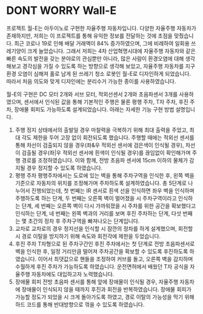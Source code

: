 # DONT WORRY Wall-E

프로젝트 월-E는 아두이노로 구현한 자율주행 자동차입니다. 다양한 자율주행 자동차가 존재하지만, 저희는 이 프로젝트를 통해 유익한 정보를 전달하는 것에 초점을 맞췄습니다. 최근 코로나 19로 인해 배달 거래액이 84% 증가하였으며, 그에 비례하여 일회용 쓰레기양이 크게 늘었습니다. 그래서 저희는 4차 산업혁명시대에 자율주행 자동차와 같은 빠른 속도의 발전을 갖는 분야로의 관심뿐만 아니라, 많은 사람이 환경오염에 대해 생각해보고 경각심을 가질 수 있도록 하는 방향으로 생각해 보았고, 자율주행 자동차를 지구 환경 오염이 심해져 홀로 남게 된 쓰레기 청소 로봇인 월-E로 디자인하게 되었습니다. 따라서 처음 의도와 맞게 디자인에는 분리수거 가능한 종이를 사용하였습니다.

월-E의 구현은 DC 모터 2개와 서브 모터, 적외선센서 2개와 초음파센서 3개를 사용하였으며, 센서에서 인식된 값을 통해 기본적인 주행은 물론 평행 주차, T자 주차, 후진 주차, 장애물 회피도 가능하도록 설계되었습니다. 아래는 자세한 기능 구현 방법 설명입니다.

1) 주행
정지 상태에서의 출발일 경우 마찰력을 극복하기 위해 최대 출력을 주었고, 최대 각도 제한을 두어 고장 없이 회전되도록 했습니다. 주행할 때에는 적외선 센서를 통해 차선이 검출되지 않을 경우(좌&우 적외선 센서에 검은색이 인식될 경우), 차선이 검출될 경우(좌|우 적외선 센서에 흰색이 인식될 경우)를 끊임없이 확인해가며 주행 경로를 조정하였습니다. 이와 함께, 전방 초음파 센서에 15cm 이하의 물체가 감지될 경우 정지할 수 있도록 하였습니다.
2) 평행 주차
평행주차에서는 도로에 있는 벽을 통해 주차구역을 인식한 후, 왼쪽 벽을 기준으로 자동차의 위치를 조정해가며 주차하도록 설계하였습니다. 총 5단계로 나누어서 진행되었는데, 첫 번째는 IR 센서로 흰색 선을 인식하면 좌우 벽을 인식하며 주행하도록 하는 단계, 두 번째는 오른쪽 벽이 멀어졌을 시 주차구역이라고 인식하는 단계, 세 번째는 오른쪽 벽이 다시 가까워졌을 시 주차를 위한 공간을 확보했다고 인식하는 단계, 네 번째는 왼쪽 벽과의 거리를 보며 후진 주차하는 단계, 다섯 번째는 몇 초간의 정차 후 주차구역을 빠져나오는 단계입니다.
3) 교차로
교차로의 경우 정지선을 인식할 시 잠깐의 정차를 하게 설계했으며, 회전할 시 경로 이탈을 방지하기 위해 속도와 회전각에 제한을 두었습니다.
4) 후진 주차
T자형으로 된 주차구간인 후진 주차에서는 첫 단계로 전방 초음파센서로 벽을 인식한 후, 일정 거리만큼 떨어져 주차공간을 확보할 수 있도록 후진하도록 하였습니다. 이어서 최댓값으로 핸들을 조정하여 커브를 돌고, 오른쪽 벽을 감지하며 수월하게 후진 주차가 가능하도록 하였습니다. 운전면허에서 배웠던 T자 공식을 자율주행 자동차에도 대입하고자 노력했습니다.
5) 장애물 회피
전방 초음파 센서를 통해 앞에 장애물이 인식될 경우, 자율주행 자동차에 장애물이 인식되지 않을 때까지 후진과 회전을 반복하였습니다. 장애물 회피가 가능할 정도가 되었을 시 크게 돌아가도록 하였고, 경로 이탈의 가능성을 막기 위해 하드 코드를 통해 반대방향으로 꺾을 수 있도록 하였습니다.
